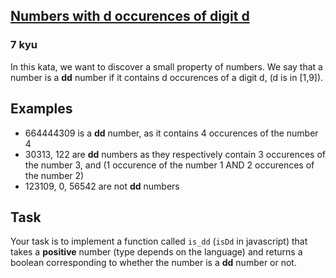 <h2><a href=https://www.codewars.com/kata/5a40fc7ce1ce0e34440000a3/train/javascript target="_blank">Numbers with d occurences of digit d</a></h2><h3>7 kyu</h3><p>In this kata, we want to discover a small property of numbers. We say that a number is a <strong>dd</strong> number if it contains d occurences of a digit d, (d is in [1,9]).</p><h2 id="examples">Examples</h2><ul><li>664444309 is a <strong>dd</strong> number, as it contains 4 occurences of the number 4</li><li>30313, 122 are <strong>dd</strong> numbers as they respectively contain 3 occurences of the number 3, and (1 occurence of the number 1 AND 2 occurences of the number 2)</li><li>123109, 0, 56542 are not <strong>dd</strong> numbers</li></ul><h2 id="task">Task</h2><p>Your task is to implement a function called <code>is_dd</code> (<code>isDd</code> in javascript) that takes a <strong>positive</strong> number (type depends on the language) and returns a boolean corresponding to whether the number is a <strong>dd</strong> number or not.</p>